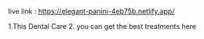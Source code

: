 live link : https://elegant-panini-4eb75b.netlify.app/

1.This Dental Care
2. you can get the best treatments here
